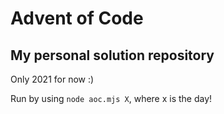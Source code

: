 # Advent of Code

## My personal solution repository

Only 2021 for now :)

Run by using `node aoc.mjs X`, where x is the day!

